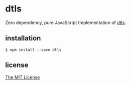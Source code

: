 # dtls

Zero dependency, pure JavaScript tmplementation of [dtls](https://en.wikipedia.org/wiki/Datagram_Transport_Layer_Security).

## installation

```
$ npm install --save dtls
```

## license

[The MIT License](/samt/dtls/blob/master/LICENSE)
